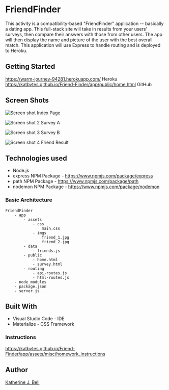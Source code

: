 # FriendFinder
This activity is a compatibility-based "FriendFinder" application -- basically a dating app. This full-stack site will take in results from your users' surveys, then compare their answers with those from other users. The app will then display the name and picture of the user with the best overall match. This application will use Express to handle routing and is deployed to Heroku.

## Getting Started
https://warm-journey-94281.herokuapp.com/
Heroku
https://katbytes.github.io/Friend-Finder/app/public/home.html
GitHub

## Screen Shots
![Screen shot](https://katbytes.github.io/Friend-Finder/app/assets/imgs/screen-_1.png)
Index Page

![Screen shot 2](https://katbytes.github.io/Friend-Finder/app/assets/imgs/screen_2.png)
Survey A

![Screen shot 3](https://katbytes.github.io/Friend-Finder/app/assets/imgs/screen_3.png)
Survey B

![Screen shot 4](https://katbytes.github.io/Friend-Finder/app/assets/imgs/screen_4.png)
Friend Result

## Technologies used
- Node.js
- express NPM Package - https://www.npmjs.com/package/express
- path NPM Package - https://www.npmjs.com/package/path
- nodemon NPM Package - https://www.npmjs.com/package/nodemon

### Basic Architecture
	FriendFinder
		- app
        	- assets
				- css
                    main.css
                - imgs
                    friend_1.jpg
                    friend_2.jpg
			- data
				- friends.js
			- public
				- home.html
				- survey.html
			- routing
				- api-routes.js
				- html-routes.js
		- node_modules
		- package.json
		- server.js
## Built With
* Visual Studio Code - IDE
* Materialize - CSS Framework

### Instructions
https://katbytes.github.io/Friend-Finder/app/assets/misc/homework_instructions 

## Author
[Katherine J. Bell](https://github.com/katbytes)
